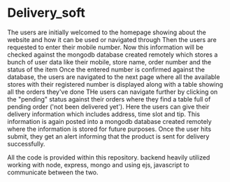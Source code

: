 # Delivery_soft

The users are initially welcomed to the homepage showing about the website and how it can be used or navigated through
Then the users are requested to enter their mobile number. Now this information will be checked against the mongodb database created remotely which stores a bunch of user data like their mobile, store name, order number and the status of the item
Once the entered number is confirmed against the database, the users are navigated to the next page where all the available stores with their registered number is displayed along with a table showing all the orders they've done
THe users can navigate further by clicking on the "pending" status against their orders where they find a table full of pending order ('not been delivered yet'). Here the users can give their delivery information which includes address, time slot and tip. This information is again posted into a mongodb database created remotely where the information is stored for future purposes. Once the user hits submit, they get an alert informing that the product is sent for delivery successfully.

All the code is provided within this repository.
backend heavily utilized working with node, express, mongo and using ejs, javascript to communicate between the two.
